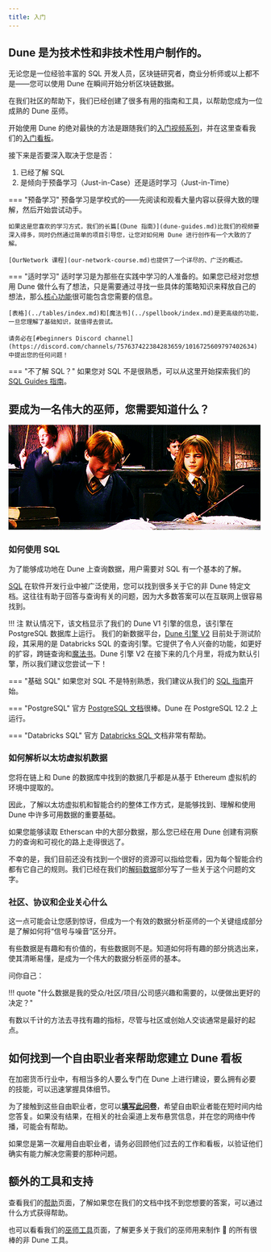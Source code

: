 ```yaml
---
title: 入门
---
```


## Dune 是为技术性和非技术性用户制作的。

无论您是一位经验丰富的 SQL 开发人员，区块链研究者，商业分析师或以上都不是——您可以使用 Dune 在瞬间开始分析区块链数据。

在我们社区的帮助下，我们已经创建了很多有用的指南和工具，以帮助您成为一位成熟的 Dune 巫师。

开始使用 Dune 的绝对最快的方法是跟随我们的[入门视频系列](video-series.md)，并在这里查看我们的[入门看板](https://dune.com/dune/get-started)。

接下来是否要深入取决于您是否：

1. 已经了解 SQL 
2. 是倾向于预备学习（Just-in-Case）还是适时学习（Just-in-Time）

=== "预备学习"
    预备学习是学校式的——先阅读和观看大量内容以获得大致的理解，然后开始尝试动手。

    如果这是您喜欢的学习方式，我们的长篇[《Dune 指南》](dune-guides.md)比我们的视频要深入得多，同时仍然通过简单的项目引导您，让您对如何用 Dune 进行创作有一个大致的了解。

    [OurNetwork 课程](our-network-course.md)也提供了一个详尽的、广泛的概述。

=== "适时学习"
    适时学习是为那些在实践中学习的人准备的。如果您已经对您想用 Dune 做什么有了想法，只是需要通过寻找一些具体的策略知识来释放自己的想法，那么[核心功能](../features/queries/index.md)很可能包含您需要的信息。

    [表格](../tables/index.md)和[魔法书](../spellbook/index.md)是更高级的功能，一旦您理解了基础知识，就值得去尝试。

    请务必在[#beginners Discord channel](https://discord.com/channels/757637422384283659/1016725609797402634)中提出您的任何问题！


=== "不了解 SQL？"
    如果您对 SQL 不是很熟悉，可以从这里开始探索我们的 [SQL Guides 指南](sql-guides.md)。


## 要成为一名伟大的巫师，您需要知道什么？

![it's easy for Hermione](images/wingardium.gif)

### 如何使用 SQL

为了能够成功地在 Dune 上查询数据，用户需要对 SQL 有一个基本的了解。

[SQL](https://www.w3schools.com/sql/sql_intro.asp) 在软件开发行业中被广泛使用，您可以找到很多关于它的非 Dune 特定文档。这往往有助于回答与查询有关的问题，因为大多数答案可以在互联网上很容易找到。


!!! 注
    默认情况下，该文档显示了我们的 Dune V1 引擎的信息，该引擎在 PostgreSQL 数据库上运行。
    我们的新数据平台，[Dune 引擎 V2](https://dune.com/blog/dune-engine-v2) 目前处于测试阶段，其采用的是 Databricks SQL 的查询引擎。它提供了令人兴奋的功能，如更好的扩容，跨链查询和[魔法书](../spellbook/index.md)。Dune 引擎 V2 在接下来的几个月里，将成为默认引擎，所以我们建议您尝试一下！

=== "基础 SQL"
    如果您对 SQL 不是特别熟悉，我们建议从我们的 [SQL 指南](sql-guides.md)开始。

=== "PostgreSQL"
    官方 [PostgreSQL 文档](https://www.postgresql.org/docs/12/index.html)很棒。Dune 在 PostgreSQL 12.2 上运行。

=== "Databricks SQL"
    官方 [Databricks SQL ](https://docs.databricks.com/sql/language-manual/index.html) 文档非常有帮助。

### 如何解析以太坊虚拟机数据

您将在链上和 Dune 的数据库中找到的数据几乎都是从基于 Ethereum 虚拟机的环境中提取的。

因此，了解以太坊虚拟机和智能合约的整体工作方式，是能够找到、理解和使用 Dune 中许多可用数据的重要基础。

如果您能够读取 Etherscan 中的大部分数据，那么您已经在用 Dune 创建有洞察力的查询和可视化的路上走得很远了。

不幸的是，我们目前还没有找到一个很好的资源可以指给您看，因为每个智能合约都有它自己的规则。我们已经在我们的[解码数据](../tables/decoded.md)部分写了一些关于这个问题的文字。

### 社区、协议和企业关心什么

这一点可能会让您感到惊讶，但成为一个有效的数据分析巫师的一个关键组成部分是了解如何将“信号与噪音”区分开。

有些数据是有趣和有价值的，有些数据则不是。知道如何将有趣的部分挑选出来，使其清晰易懂，是成为一个伟大的数据分析巫师的基本。

问你自己：

!!! quote "什么数据是我的受众/社区/项目/公司感兴趣和需要的，以便做出更好的决定？"

有数以千计的方法去寻找有趣的指标，尽管与社区或创始人交谈通常是最好的起点。

## 如何找到一个自由职业者来帮助您建立 Dune 看板

在加密货币行业中，有相当多的人要么专门在 Dune 上进行建设，要么拥有必要的技能，可以迅速掌握具体细节。

为了接触到这些自由职业者，您可以[**填写此问卷**](http://bounties.dune.com)，希望自由职业者能在短时间内给您答复。如果没有结果，在相关的社会渠道上发布悬赏信息，并在您的网络中传播，可能会有帮助。

如果您是第一次雇用自由职业者，请务必回顾他们过去的工作和看板，以验证他们确实有能力解决您需要的那种问题。

## 额外的工具和支持

查看我们的[帮助](../resources/support-feedback.md)页面，了解如果您在我们的文档中找不到您想要的答案，可以通过什么方式获得帮助。

也可以看看我们的[巫师工具](../resources/wizard-tools.md)页面，了解更多关于我们的巫师用来制作 🎇 的所有很棒的非 Dune 工具。